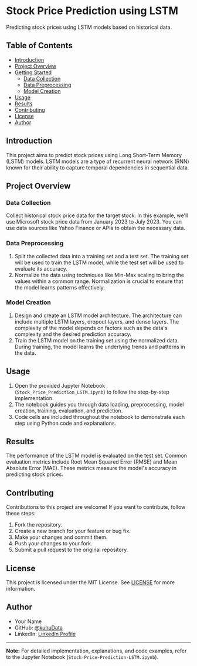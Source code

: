 # Stock Price Prediction using LSTM

Predicting stock prices using LSTM models based on historical data.

## Table of Contents

- [Introduction](#introduction)
- [Project Overview](#project-overview)
- [Getting Started](#getting-started)
  - [Data Collection](#data-collection)
  - [Data Preprocessing](#data-preprocessing)
  - [Model Creation](#model-creation)
- [Usage](#usage)
- [Results](#results)
- [Contributing](#contributing)
- [License](#license)
- [Author](#author)

## Introduction

This project aims to predict stock prices using Long Short-Term Memory (LSTM) models. LSTM models are a type of recurrent neural network (RNN) known for their ability to capture temporal dependencies in sequential data.

## Project Overview

### Data Collection

Collect historical stock price data for the target stock. In this example, we'll use Microsoft stock price data from January 2023 to July 2023. You can use data sources like Yahoo Finance or APIs to obtain the necessary data.

### Data Preprocessing

1. Split the collected data into a training set and a test set. The training set will be used to train the LSTM model, while the test set will be used to evaluate its accuracy.
2. Normalize the data using techniques like Min-Max scaling to bring the values within a common range. Normalization is crucial to ensure that the model learns patterns effectively.

### Model Creation

1. Design and create an LSTM model architecture. The architecture can include multiple LSTM layers, dropout layers, and dense layers. The complexity of the model depends on factors such as the data's complexity and the desired prediction accuracy.
2. Train the LSTM model on the training set using the normalized data. During training, the model learns the underlying trends and patterns in the data.

## Usage

1. Open the provided Jupyter Notebook (`Stock_Price_Prediction_LSTM.ipynb`) to follow the step-by-step implementation.
2. The notebook guides you through data loading, preprocessing, model creation, training, evaluation, and prediction.
3. Code cells are included throughout the notebook to demonstrate each step using Python code and explanations.

## Results

The performance of the LSTM model is evaluated on the test set. Common evaluation metrics include Root Mean Squared Error (RMSE) and Mean Absolute Error (MAE). These metrics measure the model's accuracy in predicting stock prices.

## Contributing

Contributions to this project are welcome! If you want to contribute, follow these steps:
1. Fork the repository.
2. Create a new branch for your feature or bug fix.
3. Make your changes and commit them.
4. Push your changes to your fork.
5. Submit a pull request to the original repository.

## License

This project is licensed under the MIT License. See [LICENSE](LICENSE) for more information.

## Author

- Your Name
- GitHub: [@kuhuData](https://github.com/kuhuData)
- LinkedIn: [LinkedIn Profile](https://www.linkedin.com/in/kuheli-das-data-analyst/)


---
**Note:** For detailed implementation, explanations, and code examples, refer to the Jupyter Notebook (`Stock-Price-Prediction-LSTM.ipynb`).
